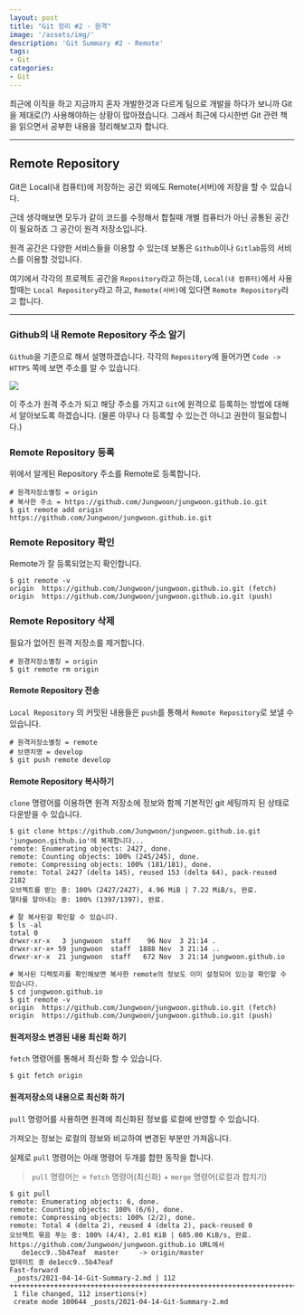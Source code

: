 ```yaml
---
layout: post
title: "Git 정리 #2 - 원격"
image: '/assets/img/'
description: 'Git Summary #2 - Remote'
tags:
- Git
categories:
- Git
---
```


최근에 이직을 하고 지금까지 혼자 개발한것과 다르게 팀으로 개발을 하다가 보니까 Git을 제대로(?) 사용해야하는 상황이 많아졌습니다. 그래서
최근에 다시한번 Git 관련 책을 읽으면서 공부한 내용을 정리해보고자 합니다.

---

## Remote Repository

Git은 Local(내 컴퓨터)에 저장하는 공간 외에도 Remote(서버)에 저장을 할 수 있습니다.

근데 생각해보면 모두가 같이 코드를 수정해서 합칠때 개별 컴퓨터가 아닌 공통된 공간이 필요하죠 그 공간이 원격 저장소입니다.

원격 공간은 다양한 서비스들을 이용할 수 있는데 보통은 `Github`이나 `Gitlab`등의 서비스를 이용할 것입니다.

여기에서 각각의 프로젝트 공간을 `Repository`라고 하는데, `Local(내 컴퓨터)`에서 사용할때는 `Local Repository`라고 하고,
`Remote(서버)`에 있다면 `Remote Repository`라고 합니다.

---

### Github의 내 Remote Repository 주소 알기 

`Github`을 기준으로 해서 설명하겠습니다. 각각의 `Repository`에 들어가면 `Code -> HTTPS` 쪽에 보면 주소를 알 수 있습니다.

![](https://miro.medium.com/max/4800/1*uiwqXVkM2u3ejnV855fvZA.png)

이 주소가 원격 주소가 되고 해당 주소를 가지고 `Git`에 원격으로 등록하는 방법에 대해서 알아보도록 하겠습니다.
(물론 아무나 다 등록할 수 있는건 아니고 권한이 필요합니다.)

### Remote Repository 등록

위에서 알게된 Repository 주소를 Remote로 등록합니다.

```shell
# 원격저장소별칭 = origin
# 복사한 주소 = https://github.com/Jungwoon/jungwoon.github.io.git
$ git remote add origin https://github.com/Jungwoon/jungwoon.github.io.git
```

### Remote Repository 확인

Remote가 잘 등록되었는지 확인합니다.

```shell
$ git remote -v
origin  https://github.com/Jungwoon/jungwoon.github.io.git (fetch)
origin  https://github.com/Jungwoon/jungwoon.github.io.git (push)
```

### Remote Repository 삭제

필요가 없어진 원격 저장소를 제거합니다.

```shell
# 원경저장소별칭 = origin
$ git remote rm origin
```

#### Remote Repository 전송

`Local Repository` 의 커밋된 내용들은 `push`를 통해서 `Remote Repository`로 보낼 수 있습니다. 

```shell
# 원격저장소별칭 = remote
# 브랜치명 = develop
$ git push remote develop
```

#### Remote Repository 복사하기

`clone` 명령어를 이용하면 원격 저장소에 정보와 함께 기본적인 git 세팅까지 된 상태로 다운받을 수 있습니다.

```shell
$ git clone https://github.com/Jungwoon/jungwoon.github.io.git
'jungwoon.github.io'에 복제합니다...
remote: Enumerating objects: 2427, done.
remote: Counting objects: 100% (245/245), done.
remote: Compressing objects: 100% (181/181), done.
remote: Total 2427 (delta 145), reused 153 (delta 64), pack-reused 2182
오브젝트를 받는 중: 100% (2427/2427), 4.96 MiB | 7.22 MiB/s, 완료.
델타를 알아내는 중: 100% (1397/1397), 완료.

# 잘 복사된걸 확인할 수 있습니다.
$ ls -al
total 0
drwxr-xr-x   3 jungwoon  staff    96 Nov  3 21:14 .
drwxr-xr-x+ 59 jungwoon  staff  1888 Nov  3 21:14 ..
drwxr-xr-x  21 jungwoon  staff   672 Nov  3 21:14 jungwoon.github.io

# 복사된 디렉토리를 확인해보면 복사한 remote의 정보도 이미 설정되어 있는걸 확인할 수 있습니다.
$ cd jungwoon.github.io
$ git remote -v
origin  https://github.com/Jungwoon/jungwoon.github.io.git (fetch)
origin  https://github.com/Jungwoon/jungwoon.github.io.git (push)
```

#### 원격저장소 변경된 내용 최신화 하기

`fetch` 명령어를 통해서 최신화 할 수 있습니다.

```shell
$ git fetch origin
```

#### 원격저장소의 내용으로 최신화 하기

`pull` 명령어를 사용하면 원격에 최신화된 정보를 로컬에 반영할 수 있습니다.

가져오는 정보는 로컬의 정보와 비교하여 변경된 부분만 가져옵니다.

실제로 `pull` 명령어는 아래 명령어 두개를 합한 동작을 합니다.  

> `pull` 명령어는 = `fetch` 명령어(최신화) + `merge` 명령어(로컬과 합치기)

```shell
$ git pull
remote: Enumerating objects: 6, done.
remote: Counting objects: 100% (6/6), done.
remote: Compressing objects: 100% (2/2), done.
remote: Total 4 (delta 2), reused 4 (delta 2), pack-reused 0
오브젝트 묶음 푸는 중: 100% (4/4), 2.01 KiB | 685.00 KiB/s, 완료.
https://github.com/Jungwoon/jungwoon.github.io URL에서
   de1ecc9..5b47eaf  master     -> origin/master
업데이트 중 de1ecc9..5b47eaf
Fast-forward
 _posts/2021-04-14-Git-Summary-2.md | 112 +++++++++++++++++++++++++++++++++++++++++++++++++++++++++++++++++++++++++
 1 file changed, 112 insertions(+)
 create mode 100644 _posts/2021-04-14-Git-Summary-2.md
```
